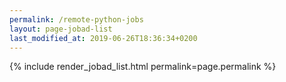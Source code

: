 ```yaml
---
permalink: /remote-python-jobs
layout: page-jobad-list
last_modified_at: 2019-06-26T18:36:34+0200
---
```

{% include render_jobad_list.html permalink=page.permalink %}
